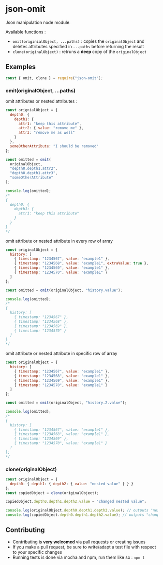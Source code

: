 # json-omit

Json manipulation node module.

Available functions :

- `omit(originialObject, ...paths)` : copies the `originalObject` and deletes attributes specified in `...paths` before returning the result
- `clone(originalObject)` : retruns a **deep** copy of the `originalObject`

## Examples

```javascript
const { omit, clone } = require("json-omit");
```

### omit(originalObject, ...paths)

omit attributes or nested attributes :

```javascript
const orignialObject = {
  depth0: {
    depth1: {
      attr1: "keep this attribute",
      attr2: { value: "remove me" },
      attr3: "remove me as well"
    }
  },
  someOtherAttribute: "I should be removed"
};

const omitted = omit(
  originalObject,
  "depth0.depth1.attr2",
  "depth0.depth1.attr3",
  "someOtherAttribute"
);

console.log(omitted);
/*
{
  depth0: {
    depth1: {
      attr1: "keep this attribute"
    }
  }
}
*/
```

omit attribute or nested attribute in every row of array

```javascript
const originalObject = {
  history: [
    { timestamp: "1234567", value: "example1" },
    { timestamp: "1234568", value: "example1", extraValue: true },
    { timestamp: "1234569", value: "example1" },
    { timestamp: "1234570", value: "example1" }
  ]
};

const omitted = omit(originalObject, "history.value");

console.log(omitted);
/*
{
  history: [
    { timestamp: "1234567" },
    { timestamp: "1234568" },
    { timestamp: "1234569" },
    { timestamp: "1234570" }
  ]
}
*/
```

omit attribute or nested attribute in specific row of array

```javascript
const originalObject = {
  history: [
    { timestamp: "1234567", value: "example1" },
    { timestamp: "1234568", value: "example1" },
    { timestamp: "1234569", value: "example1" },
    { timestamp: "1234570", value: "example1" }
  ]
};

const omitted = omit(originalObject, "history.2.value");

console.log(omitted);
/*
{
  history: [
    { timestamp: "1234567", value: "example1" },
    { timestamp: "1234568", value: "example1" },
    { timestamp: "1234569" },
    { timestamp: "1234570", value: "example1" }
  ]
};
*/
```

### clone(originalObject)

```javascript
const originalObject = {
  depth0: { depth1: { depth2: { value: "nested value" } } }
};
const copiedObject = clone(originalObject);

copiedObject.depth0.depth1.depth2.value = "changed nested value";

console.log(originalObject.depth0.depth1.depth2.value); // outputs "nested value"
console.log(copiedObject.depth0.depth1.depth2.value); // outputs "changed nested value"
```

## Contributing

- Contributing is **very welcomed** via pull requests or creating issues
- If you make a pull request, be sure to write/adapt a test file with respect to your specific changes
- Running tests is done via mocha and npm, run them like so : `npm t`
